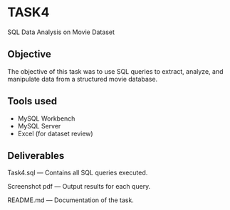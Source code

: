 # TASK4
SQL Data Analysis on Movie Dataset
## Objective
The objective of this task was to use SQL queries to extract, analyze, and manipulate data from a structured movie database.
## Tools used
- MySQL Workbench
- MySQL Server
- Excel (for dataset review)
## Deliverables
Task4.sql — Contains all SQL queries executed.

Screenshot pdf — Output results for each query.

README.md — Documentation of the task.
